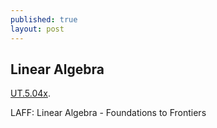 ```yaml
---
published: true
layout: post
---
```

## Linear Algebra

[UT.5.04x](https://courses.edx.org/courses/course-v1:UTAustinX+UT.5.04x+3T2016/info). 

LAFF: Linear Algebra - Foundations to Frontiers
